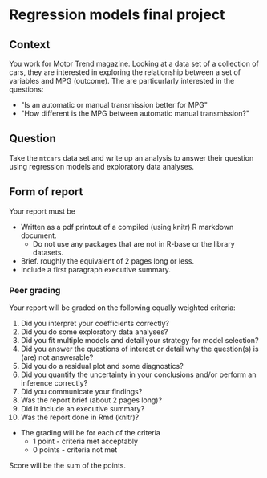 Regression models final project
===============================

## Context
You work for Motor Trend magazine. Looking at a data set of a collection of 
cars, they are interested in exploring the relationship between a set of 
variables and MPG (outcome). The are particurlarly interested in the questions: 

- "Is an automatic or manual transmission better for MPG"
- "How different is the MPG between automatic manual transmission?"

## Question
Take the `mtcars` data set and write up an analysis to answer their question 
using regression models and exploratory data analyses.

## Form of report
Your report must be
  * Written as a pdf printout of a compiled (using knitr) R markdown document.
    * Do not use any packages that are not in R-base or the library datasets. 
  * Brief. roughly the equivalent of 2 pages long or less. 
  * Include a first paragraph executive summary.
  
### Peer grading
Your report will be graded on the following equally weighted criteria:

1. Did you interpret your coefficients correctly?
2. Did you do some exploratory data analyses?
3. Did you fit multiple models and detail your strategy for model selection?
4. Did you answer the questions of interest or detail why the question(s) is (are) not answerable?
5. Did you do a residual plot and some diagnostics?
6. Did you quantify the uncertainty in your conclusions and/or perform an inference correctly?
7. Did you communicate your findings?
8. Was the report brief (about 2 pages long)?
9. Did it include an executive summary?
10. Was the report done in Rmd (knitr)?

* The grading will be for each of the criteria
  * 1 point - criteria met acceptably 
  * 0 points - criteria not met

Score will be the sum of the points.

